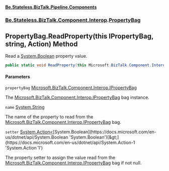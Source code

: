 #### [Be.Stateless.BizTalk.Pipeline.Components](README.md 'README')
### [Be.Stateless.BizTalk.Component.Interop](Be.Stateless.BizTalk.Component.Interop.md 'Be.Stateless.BizTalk.Component.Interop').[PropertyBag](PropertyBag.md 'Be.Stateless.BizTalk.Component.Interop.PropertyBag')

## PropertyBag.ReadProperty(this IPropertyBag, string, Action<bool>) Method

Read a [System.Boolean](https://docs.microsoft.com/en-us/dotnet/api/System.Boolean 'System.Boolean') property value.

```csharp
public static void ReadProperty(this Microsoft.BizTalk.Component.Interop.IPropertyBag propertyBag, string name, System.Action<bool> setter);
```
#### Parameters

<a name='Be.Stateless.BizTalk.Component.Interop.PropertyBag.ReadProperty(thisMicrosoft.BizTalk.Component.Interop.IPropertyBag,string,System.Action_bool_).propertyBag'></a>

`propertyBag` [Microsoft.BizTalk.Component.Interop.IPropertyBag](https://docs.microsoft.com/en-us/dotnet/api/Microsoft.BizTalk.Component.Interop.IPropertyBag 'Microsoft.BizTalk.Component.Interop.IPropertyBag')

The [Microsoft.BizTalk.Component.Interop.IPropertyBag](https://docs.microsoft.com/en-us/dotnet/api/Microsoft.BizTalk.Component.Interop.IPropertyBag 'Microsoft.BizTalk.Component.Interop.IPropertyBag') bag instance.

<a name='Be.Stateless.BizTalk.Component.Interop.PropertyBag.ReadProperty(thisMicrosoft.BizTalk.Component.Interop.IPropertyBag,string,System.Action_bool_).name'></a>

`name` [System.String](https://docs.microsoft.com/en-us/dotnet/api/System.String 'System.String')

The name of the property to read from the [Microsoft.BizTalk.Component.Interop.IPropertyBag](https://docs.microsoft.com/en-us/dotnet/api/Microsoft.BizTalk.Component.Interop.IPropertyBag 'Microsoft.BizTalk.Component.Interop.IPropertyBag') bag.

<a name='Be.Stateless.BizTalk.Component.Interop.PropertyBag.ReadProperty(thisMicrosoft.BizTalk.Component.Interop.IPropertyBag,string,System.Action_bool_).setter'></a>

`setter` [System.Action&lt;](https://docs.microsoft.com/en-us/dotnet/api/System.Action-1 'System.Action`1')[System.Boolean](https://docs.microsoft.com/en-us/dotnet/api/System.Boolean 'System.Boolean')[&gt;](https://docs.microsoft.com/en-us/dotnet/api/System.Action-1 'System.Action`1')

The property setter to assign the value read from the [Microsoft.BizTalk.Component.Interop.IPropertyBag](https://docs.microsoft.com/en-us/dotnet/api/Microsoft.BizTalk.Component.Interop.IPropertyBag 'Microsoft.BizTalk.Component.Interop.IPropertyBag') bag if not null.
